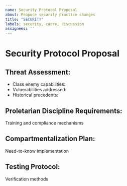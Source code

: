 ```yaml
---
name: Security Protocol Proposal
about: Propose security practice changes
title: "SECURITY"
labels: security, cadre, discussion
assignees: ''
---
```


# Security Protocol Proposal

## **Threat Assessment**:

- Class enemy capabilities:
- Vulnerabilities addressed:
- Historical precedents:

## **Proletarian Discipline Requirements**:

Training and compliance mechanisms

## **Compartmentalization Plan**:

Need-to-know implementation

## **Testing Protocol**:

Verification methods
